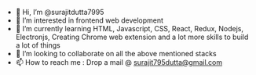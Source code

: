 - 👋 Hi, I’m @surajitdutta7995
- 👀 I’m interested in frontend web development
- 🌱 I’m currently learning HTML, Javascript, CSS, React, Redux, Nodejs, Electronjs, Creating Chrome web extension and a lot more skills to build a lot of things 
- 💞️ I’m looking to collaborate on all the above mentioned stacks
- 📫 How to reach me : Drop a mail @ surajit795dutta@gmail.com 

<!---
surajitdutta7995/surajitdutta7995 is a ✨ special ✨ repository because its `README.md` (this file) appears on your GitHub profile.
You can click the Preview link to take a look at your changes.
--->
